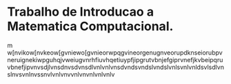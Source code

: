 # Trabalho de Introducao a Matematica Computacional.
m w[nvikow[nvkeow[gvniewo[gvnieorwpqgvineorgenugnveorupdknseiorubpvneruignekiwpguhqjvweiugvnrhfiuvhqetiuypfjipgrutvbnjefgiprvnefjkvbeipqruvbnefjipvnvsdjlvnsdnvsdvnsdlvnlvnlvnsdvndsvndslvndslvnlsvnlvnldsvlsdlvnslnvsvnlnvssnvlvnlvnvvnlvnvnlvnlvnlv
